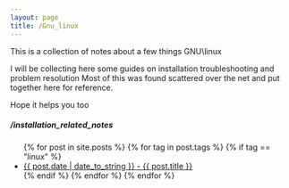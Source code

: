 ```yaml
---
layout: page
title: /Gnu_linux
---
```

This is a collection of notes about a few things GNU\linux


I will be collecting here some guides on installation troubleshooting and problem resolution
Most of this was found scattered over the net and put together here for reference.

Hope it helps you too

##### /installation_related_notes
<ul>
  {% for post in site.posts %}
        {% for tag in post.tags  %}
        {% if tag == "linux"  %}
    <li>
      <a href="{{ post.url }}">{{ post.date | date_to_string }} - {{ post.title }}</a>
    </li>
        {% endif %}
        {% endfor %}
  {% endfor %}
</ul>
